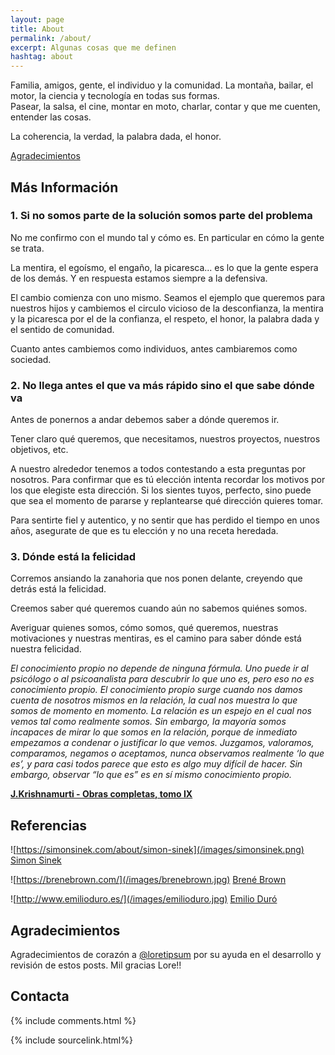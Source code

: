 ```yaml
---
layout: page
title: About
permalink: /about/
excerpt: Algunas cosas que me definen
hashtag: about
---
```


Familia, amigos, gente, el individuo y la comunidad. La montaña, bailar, el motor, la ciencia y tecnología en todas sus formas.  
Pasear, la salsa, el cine, montar en moto, charlar, contar y que me cuenten, entender las cosas.

La coherencia, la verdad, la palabra dada, el honor.

[Agradecimientos](#agradecimientos)

## Más Información

### 1. Si no somos parte de la solución somos parte del problema

No me confirmo con el mundo tal y cómo es. En particular en cómo la gente se trata.

La mentira, el egoísmo, el engaño, la picaresca... es lo que la gente espera de los demás. Y en respuesta estamos siempre a la defensiva.

El cambio comienza con uno mismo. Seamos el ejemplo que queremos para nuestros hijos y cambiemos el circulo vicioso de la desconfianza, la mentira y la picaresca por el de la confianza, el respeto, el honor, la palabra dada y el sentido de comunidad.

Cuanto antes cambiemos como individuos, antes cambiaremos como sociedad.

### 2. No llega antes el que va más rápido sino el que sabe dónde va

Antes de ponernos a andar debemos saber a dónde queremos ir.

Tener claro qué queremos, que necesitamos, nuestros proyectos, nuestros objetivos, etc.

A nuestro alrededor tenemos a todos contestando a esta preguntas por nosotros. Para confirmar que es tú elección intenta recordar los motivos por los que elegiste esta dirección. Si los sientes tuyos, perfecto, sino puede que sea el momento de pararse y replantearse qué dirección quieres tomar.

Para sentirte fiel y autentico, y no sentir que has perdido el tiempo en unos años, asegurate de que es tu elección y no una receta heredada.

### 3. Dónde está la felicidad

Corremos ansiando la zanahoria que nos ponen delante, creyendo que detrás está la felicidad.

Creemos saber qué queremos cuando aún no sabemos quiénes somos.

Averiguar quienes somos, cómo somos, qué queremos, nuestras motivaciones y nuestras mentiras, es el camino para saber dónde está nuestra felicidad.

*El conocimiento propio no depende de ninguna fórmula. Uno puede ir al psicólogo o al psicoanalista para descubrir lo que uno es, pero eso no es conocimiento propio. El conocimiento propio surge cuando nos damos cuenta de nosotros mismos en la relación, la cual nos muestra lo que somos de momento en momento. La relación es un espejo en el cual nos vemos tal como realmente somos. Sin embargo, la mayoría somos incapaces de mirar lo que somos en la relación, porque de inmediato empezamos a condenar o justificar lo que vemos. Juzgamos, valoramos, comparamos, negamos o aceptamos, nunca observamos realmente ‘lo que es’, y para casi todos parece que esto es algo muy difícil de hacer. Sin embargo, observar “lo que es” es en sí mismo conocimiento propio.*

**[J.Krishnamurti - Obras completas, tomo IX](http://legacy.jkrishnamurti.org/es/krishnamurti-teachings/view-daily-quote/20150828.php?t=La%20relaci%C3%B3n)**

## Referencias

![https://simonsinek.com/about/simon-sinek](/images/simonsinek.png)
[Simon Sinek](https://simonsinek.com/about/simon-sinek)

![https://brenebrown.com/](/images/brenebrown.jpg)
[Brené Brown](https://brenebrown.com/)

![http://www.emilioduro.es/](/images/emilioduro.jpg)
[Emilio Duró](http://www.emilioduro.es/)
  
## Agradecimientos

Agradecimientos de corazón a [@loretipsum](https://twitter.com/loretipsum) por su ayuda en el desarrollo y revisión de estos posts. Mil gracias Lore!!

## Contacta

{% include comments.html %}

{% include sourcelink.html%}

